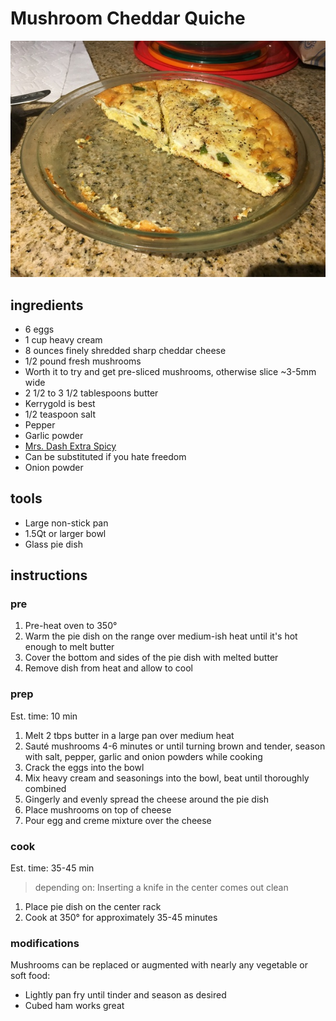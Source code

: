 # Mushroom Cheddar Quiche

![Hatch Mushroom Quiche](../images/cheese-quiche.JPG "A Mushroom cheddar quiche with added hatch chilis")


## ingredients

* 6 eggs
* 1 cup heavy cream
* 8 ounces finely shredded sharp cheddar cheese
* 1/2 pound fresh mushrooms
 * Worth it to try and get pre-sliced mushrooms, otherwise slice ~3-5mm wide
* 2 1/2 to 3 1/2 tablespoons butter
 * Kerrygold is best
* 1/2 teaspoon salt
* Pepper
* Garlic powder
* [Mrs. Dash Extra Spicy](http://a.co/3t9uTQl)
 * Can be substituted if you hate freedom
* Onion powder

## tools

* Large non-stick pan
* 1.5Qt or larger bowl
* Glass pie dish

## instructions

### pre

1. Pre-heat oven to 350°
2. Warm the pie dish on the range over medium-ish heat until it's hot enough to melt butter
3. Cover the bottom and sides of the pie dish with melted butter
4. Remove dish from heat and allow to cool

### prep

Est. time: 10 min

1. Melt 2 tbps butter in a large pan over medium heat
2. Sauté mushrooms 4-6 minutes or until turning brown and tender, season with salt, pepper, garlic and onion powders while cooking
3. Crack the eggs into the bowl
4. Mix heavy cream and seasonings into the bowl, beat until thoroughly combined
5. Gingerly and evenly spread the cheese around the pie dish
6. Place mushrooms on top of cheese
7. Pour egg and creme mixture over the cheese

### cook

Est. time: 35-45  min
> depending on: Inserting a knife in the center comes out clean

1. Place pie dish on the center rack
2. Cook at 350° for approximately 35-45 minutes

### modifications

Mushrooms can be replaced or augmented with nearly any vegetable or soft food:
* Lightly pan fry until tinder and season as desired
* Cubed ham works great
